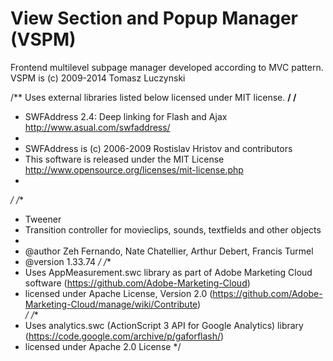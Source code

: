 # View Section and Popup Manager (VSPM)
Frontend multilevel subpage manager developed according to MVC pattern.<br />
VSPM is (c) 2009-2014 Tomasz Luczynski


/** Uses external libraries listed below licensed under MIT license. **/
/**
 * SWFAddress 2.4: Deep linking for Flash and Ajax <http://www.asual.com/swfaddress/>
 *
 * SWFAddress is (c) 2006-2009 Rostislav Hristov and contributors
 * This software is released under the MIT License <http://www.opensource.org/licenses/mit-license.php>
 *
 */
/**
 * Tweener
 * Transition controller for movieclips, sounds, textfields and other objects
 *
 * @author		Zeh Fernando, Nate Chatellier, Arthur Debert, Francis Turmel
 * @version		1.33.74
 */
/** 
 * Uses AppMeasurement.swc library as part of Adobe Marketing Cloud software (https://github.com/Adobe-Marketing-Cloud) 
 * licensed under Apache License, Version 2.0 (https://github.com/Adobe-Marketing-Cloud/manage/wiki/Contribute)  
 */
/** 
 * Uses analytics.swc (ActionScript 3 API for Google Analytics) library (https://code.google.com/archive/p/gaforflash/)
 * licensed under Apache 2.0 License 
 */
